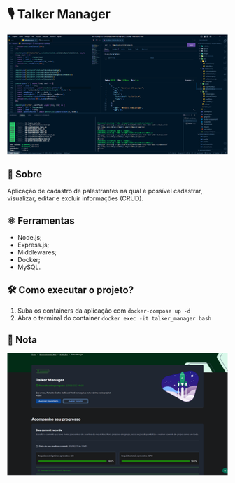# 🎙 Talker Manager

![Queries](./project.png)

## 📘 Sobre

Aplicação de cadastro de palestrantes na qual é possível cadastrar, visualizar, editar e excluir informações (CRUD).

## ⚛️ Ferramentas

- Node.js;
- Express.js;
- Middlewares;
- Docker;
- MySQL.

## 🛠️ Como executar o projeto?

1. Suba os containers da aplicação com `docker-compose up -d`
2. Abra o terminal do container `docker exec -it talker_manager bash`

## 📝 Nota

![100% de aprovação no projeto](./grade.png)
